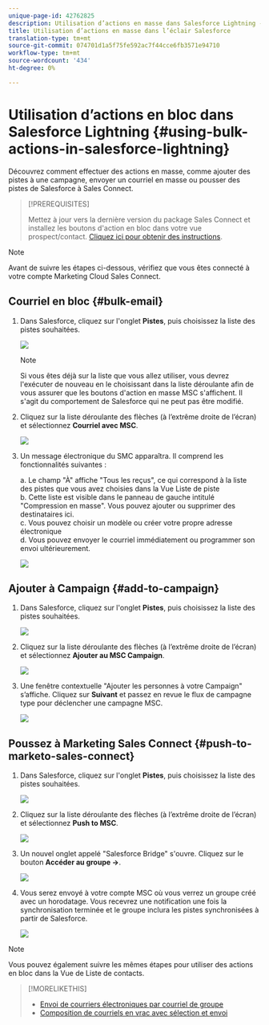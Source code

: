 ```yaml
---
unique-page-id: 42762825
description: Utilisation d’actions en masse dans Salesforce Lightning - Marketo Docs - Documentation sur les produits
title: Utilisation d’actions en masse dans l’éclair Salesforce
translation-type: tm+mt
source-git-commit: 074701d1a5f75fe592ac7f44cce6fb3571e94710
workflow-type: tm+mt
source-wordcount: '434'
ht-degree: 0%

---
```



# Utilisation d’actions en bloc dans Salesforce Lightning {#using-bulk-actions-in-salesforce-lightning}

Découvrez comment effectuer des actions en masse, comme ajouter des pistes à une campagne, envoyer un courriel en masse ou pousser des pistes de Salesforce à Sales Connect.

>[!PREREQUISITES]
>
>Mettez à jour vers la dernière version du package Sales Connect et installez les boutons d&#39;action en bloc dans votre vue prospect/contact. [Cliquez ici pour obtenir des instructions](http://s3.amazonaws.com/tout-user-store/salesforce/assets/SF+Guide+for+Lightning.pdf).

>[!NOTE]
>
>Avant de suivre les étapes ci-dessous, vérifiez que vous êtes connecté à votre compte Marketing Cloud Sales Connect.

## Courriel en bloc {#bulk-email}

1. Dans Salesforce, cliquez sur l&#39;onglet **Pistes**, puis choisissez la liste des pistes souhaitées.

   ![](assets/one-6.png)

   >[!NOTE]
   >
   >Si vous êtes déjà sur la liste que vous allez utiliser, vous devrez l&#39;exécuter de nouveau en le choisissant dans la liste déroulante afin de vous assurer que les boutons d&#39;action en masse MSC s&#39;affichent. Il s&#39;agit du comportement de Salesforce qui ne peut pas être modifié.

1. Cliquez sur la liste déroulante des flèches (à l’extrême droite de l’écran) et sélectionnez **Courriel avec MSC**.

   ![](assets/two-6.png)

1. Un message électronique du SMC apparaîtra. Il comprend les fonctionnalités suivantes :

   a. Le champ &quot;À&quot; affiche &quot;Tous les reçus&quot;, ce qui correspond à la liste des pistes que vous avez choisies dans la Vue Liste de piste\
   b. Cette liste est visible dans le panneau de gauche intitulé &quot;Compression en masse&quot;. Vous pouvez ajouter ou supprimer des destinataires ici.\
   c. Vous pouvez choisir un modèle ou créer votre propre adresse électronique\
   d. Vous pouvez envoyer le courriel immédiatement ou programmer son envoi ultérieurement.

   ![](assets/three-5.png)

## Ajouter à Campaign {#add-to-campaign}

1. Dans Salesforce, cliquez sur l&#39;onglet **Pistes**, puis choisissez la liste des pistes souhaitées.

   ![](assets/four-4.png)

1. Cliquez sur la liste déroulante des flèches (à l’extrême droite de l’écran) et sélectionnez **Ajouter au MSC Campaign**.

   ![](assets/five-4.png)

1. Une fenêtre contextuelle &quot;Ajouter les personnes à votre Campaign&quot; s’affiche. Cliquez sur **Suivant** et passez en revue le flux de campagne type pour déclencher une campagne MSC.

   ![](assets/six-1.png)

## Poussez à Marketing Sales Connect {#push-to-marketo-sales-connect}

1. Dans Salesforce, cliquez sur l&#39;onglet **Pistes**, puis choisissez la liste des pistes souhaitées.

   ![](assets/seven-2.png)

1. Cliquez sur la liste déroulante des flèches (à l’extrême droite de l’écran) et sélectionnez **Push to MSC**.

   ![](assets/eight-2.png)

1. Un nouvel onglet appelé &quot;Salesforce Bridge&quot; s&#39;ouvre. Cliquez sur le bouton **Accéder au groupe →**.

   ![](assets/nine-2.png)

1. Vous serez envoyé à votre compte MSC où vous verrez un groupe créé avec un horodatage. Vous recevrez une notification une fois la synchronisation terminée et le groupe inclura les pistes synchronisées à partir de Salesforce.

   ![](assets/ten-1.png)

>[!NOTE]
>
>Vous pouvez également suivre les mêmes étapes pour utiliser des actions en bloc dans la Vue de Liste de contacts.

>[!MORELIKETHIS]
>
>* [Envoi de courriers électroniques par courriel de groupe](http://docs.marketo.com/x/KAQ6Ag)
>* [Composition de courriels en vrac avec sélection et envoi](http://docs.marketo.com/display/public/DOCS/Composing+Bulk+Emails+with+Select+and+Send#ComposingBulkEmailswithSelectandSend-SendingEmails)

>



